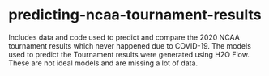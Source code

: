 # predicting-ncaa-tournament-results
Includes data and code used to predict and compare the 2020 NCAA tournament results which never happened due to COVID-19. The models used to predict the Tournament results were generated using H2O Flow. These are not ideal models and are missing a lot of data.
